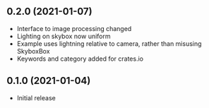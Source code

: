## 0.2.0 (2021-01-07)

* Interface to image processing changed
* Lighting on skybox now uniform
* Example uses lightning relative to camera, rather than misusing SkyboxBox
* Keywords and category added for crates.io

## 0.1.0 (2021-01-04)

* Initial release